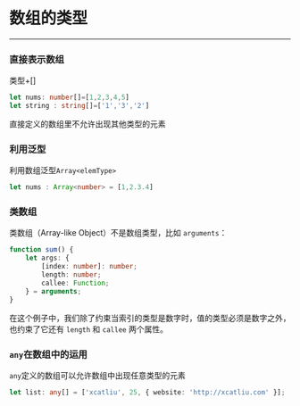 # 数组的类型

------

### 直接表示数组

类型+[]

```typescript
let nums: number[]=[1,2,3,4,5]
let string : string[]=['1','3','2']
```

直接定义的数组里不允许出现其他类型的元素

### 利用泛型

利用数组泛型`Array<elemType>`

```typescript
let nums : Array<number> = [1,2.3.4]
```

### 类数组

类数组（Array-like Object）不是数组类型，比如 `arguments`：

```typescript
function sum() {
    let args: {
        [index: number]: number;
        length: number;
        callee: Function;
    } = arguments;
}
```

在这个例子中，我们除了约束当索引的类型是数字时，值的类型必须是数字之外，也约束了它还有 `length` 和 `callee` 两个属性。



### `any`在数组中的运用

`any`定义的数组可以允许数组中出现任意类型的元素

```typescript
let list: any[] = ['xcatliu', 25, { website: 'http://xcatliu.com' }];
```

